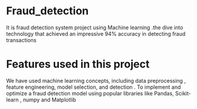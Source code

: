 # Fraud_detection
It is fraud detection system project using Machine learning .the dive into technology that achieved an impressive 94% accuracy in detecting fraud transactions

# Features used in this project
We have used machine  learning concepts, including data preprocessing , feature engineering, model selection, and detection . To implement and optimize a fraud detection model using popular libraries like Pandas, Scikit-learn , numpy and Matplotlib

